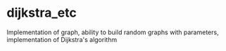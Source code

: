 # dijkstra_etc
Implementation of graph, ability to build random graphs with parameters, implementation of Dijkstra's algorithm
